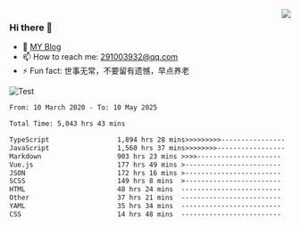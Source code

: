<img align='right' src='https://github-readme-stats.vercel.app/api?username=niaogege&show_icons=true&theme=radical'/>

### Hi there 👋

- 🌱 [MY Blog](https://bythewayer.com/)
- 📫 How to reach me: 291003932@qq.com
- ⚡ Fun fact:  世事无常，不要留有遗憾，早点养老

![Test](https://github-readme-stats.vercel.app/api/top-langs/?username=niaogege&layout=compact)

<!--START_SECTION:waka-->

```txt
From: 10 March 2020 - To: 10 May 2025

Total Time: 5,043 hrs 43 mins

TypeScript                 1,894 hrs 28 mins>>>>>>>>>----------------   37.56 %
JavaScript                 1,560 hrs 37 mins>>>>>>>>-----------------   30.94 %
Markdown                   903 hrs 23 mins >>>>---------------------   17.91 %
Vue.js                     177 hrs 49 mins >------------------------   03.53 %
JSON                       172 hrs 16 mins >------------------------   03.42 %
SCSS                       149 hrs 8 mins  >------------------------   02.96 %
HTML                       48 hrs 24 mins  -------------------------   00.96 %
Other                      37 hrs 21 mins  -------------------------   00.74 %
YAML                       35 hrs 34 mins  -------------------------   00.71 %
CSS                        14 hrs 48 mins  -------------------------   00.29 %
```

<!--END_SECTION:waka-->
